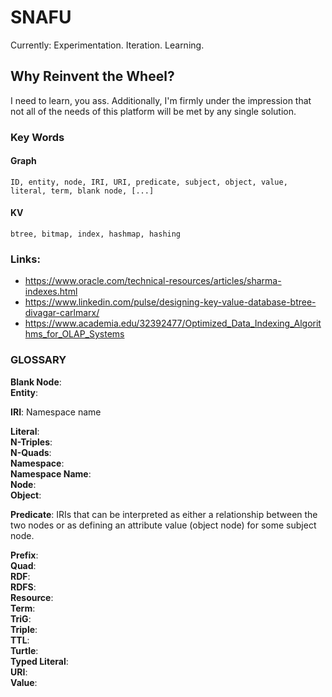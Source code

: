# SNAFU
Currently: Experimentation. Iteration. Learning.  

## Why Reinvent the Wheel? 
I need to learn, you ass. Additionally, I'm firmly under the impression that not all of the needs of this platform will be met by any single solution. 

### Key Words
#### Graph  
    ID, entity, node, IRI, URI, predicate, subject, object, value, literal, term, blank node, [...]
#### KV  
    btree, bitmap, index, hashmap, hashing

### Links:
- https://www.oracle.com/technical-resources/articles/sharma-indexes.html
- https://www.linkedin.com/pulse/designing-key-value-database-btree-divagar-carlmarx/
- https://www.academia.edu/32392477/Optimized_Data_Indexing_Algorithms_for_OLAP_Systems

### GLOSSARY
**Blank Node**:  
**Entity**:  

**IRI**: Namespace name

**Literal**:  
**N-Triples**:  
**N-Quads**:  
**Namespace**:  
**Namespace Name**:  
**Node**:  
**Object**:  

**Predicate**: IRIs that can be interpreted as either a relationship between the two nodes or as defining an attribute value (object node) for some subject node.  

**Prefix**:  
**Quad**:  
**RDF**:  
**RDFS**:  
**Resource**:  
**Term**:  
**TriG**:  
**Triple**:  
**TTL**:  
**Turtle**:  
**Typed Literal**:  
**URI**:  
**Value**:  
